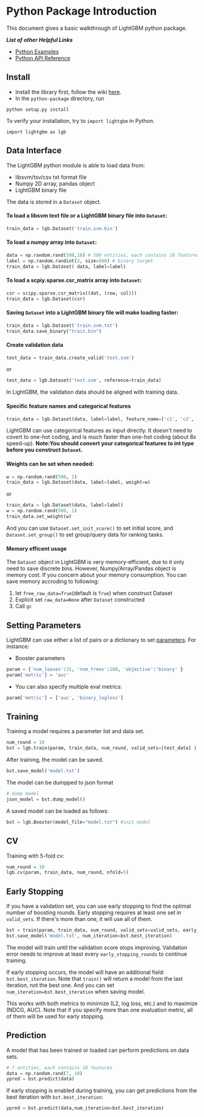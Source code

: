 Python Package Introduction
===========================
This document gives a basic walkthrough of LightGBM python package.

***List of other Helpful Links***
* [Python Examples](../examples/python-guide/)
* [Python API Reference](./Python-API.md)

Install
-------
* Install the library first, follow the wiki [here](./Installation-Guide.md).
* In the  `python-package` directory, run
```
python setup.py install
```

To verify your installation, try to `import lightgbm` in Python.
```
import lightgbm as lgb
```

Data Interface
--------------
The LightGBM python module is able to load data from:
- libsvm/tsv/csv txt format file
- Numpy 2D array, pandas object
- LightGBM binary file

The data is stored in a ```Dataset``` object.

#### To load a libsvm text file or a LightGBM binary file into ```Dataset```:
```python
train_data = lgb.Dataset('train.svm.bin')
```

####  To load a numpy array into ```Dataset```:
```python
data = np.random.rand(500,10) # 500 entities, each contains 10 features
label = np.random.randint(2, size=500) # binary target
train_data = lgb.Dataset( data, label=label)
```
#### To load a scpiy.sparse.csr_matrix array into ```Dataset```:
```python
csr = scipy.sparse.csr_matrix((dat, (row, col)))
train_data = lgb.Dataset(csr)
```
#### Saving ```Dataset``` into a LightGBM binary file will make loading faster:
```python
train_data = lgb.Dataset('train.svm.txt')
train_data.save_binary("train.bin")
```
#### Create validation data
```python
test_data = train_data.create_valid('test.svm')
```

or 

```python
test_data = lgb.Dataset('test.svm', reference=train_data)
```

In LightGBM, the validation data should be aligned with training data.

#### Specific feature names and categorical features

```python
train_data = lgb.Dataset(data, label=label, feature_name=['c1', 'c2', 'c3'], categorical_feature=['c3'])
```
LightGBM can use categorical features as input directly. It doesn't need to covert to one-hot coding, and is much faster than one-hot coding (about 8x speed-up). 
**Note:You should convert your categorical features to int type before you construct `Dataset`.**

#### Weights can be set when needed:
```python
w = np.random.rand(500, 1)
train_data = lgb.Dataset(data, label=label, weight=w)
```
or
```python
train_data = lgb.Dataset(data, label=label)
w = np.random.rand(500, 1)
train_data.set_weight(w)
```

And you can use `Dataset.set_init_score()` to set initial score, and `Dataset.set_group()` to set group/query data for ranking tasks.

#### Memory efficent usage

The `Dataset` object in LightGBM is very memory-efficient, due to it only need to save discrete bins.
However, Numpy/Array/Pandas object is memory cost. If you concern about your memory consumption. You can save memory accroding to following:

1. let ```free_raw_data=True```(default is ```True```) when construct Dataset
2. Explicit set ```raw_data=None``` after ```Dataset``` constructed
3. Call ```gc```  

Setting Parameters
------------------
LightGBM can use either a list of pairs or a dictionary to set [parameters](./Parameters.md). For instance:
* Booster parameters
```python
param = {'num_leaves':31, 'num_trees':100, 'objective':'binary' }
param['metric'] = 'auc'
```
* You can also specify multiple eval metrics:
```python
param['metric'] = ['auc', 'binary_logloss']

```

Training
--------

Training a model requires a parameter list and data set.
```python
num_round = 10
bst = lgb.train(param, train_data, num_round, valid_sets=[test_data] )
```
After training, the model can be saved.
```python
bst.save_model('model.txt')
```
The model can be dumpped to json format
```python
# dump model
json_model = bst.dump_model()
```
A saved model can be loaded as follows:
```python
bst = lgb.Booster(model_file="model.txt") #init model
```

CV
--
Training with 5-fold cv:
```python
num_round = 10
lgb.cv(param, train_data, num_round, nfold=5)
```

Early Stopping
--------------
If you have a validation set, you can use early stopping to find the optimal number of boosting rounds.
Early stopping requires at least one set in `valid_sets`. If there's more than one, it will use all of them.

```python
bst = train(param, train_data, num_round, valid_sets=valid_sets, early_stopping_rounds=10)
bst.save_model('model.txt', num_iteration=bst.best_iteration)
```

The model will train until the validation score stops improving. Validation error needs to improve at least every `early_stopping_rounds` to continue training.

If early stopping occurs, the model will have an additional field: `bst.best_iteration`. Note that `train()` will return a model from the last iteration, not the best one. And you can set `num_iteration=bst.best_iteration` when saving model.

This works with both metrics to minimize (L2, log loss, etc.) and to maximize (NDCG, AUC). Note that if you specify more than one evaluation metric, all of them will be used for early stopping.

Prediction
----------
A model that has been trained or loaded can perform predictions on data sets.
```python
# 7 entities, each contains 10 features
data = np.random.rand(7, 10)
ypred = bst.predict(data)
```

If early stopping is enabled during training, you can get predictions from the best iteration with `bst.best_iteration`:
```python
ypred = bst.predict(data,num_iteration=bst.best_iteration)
```
